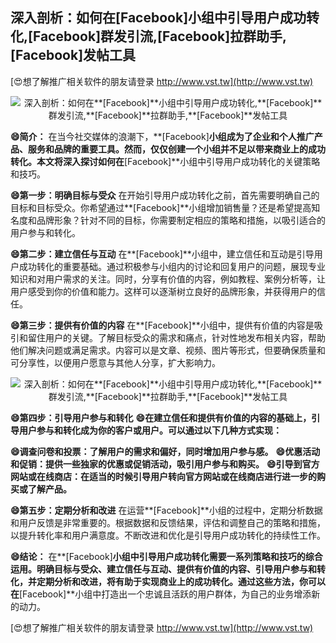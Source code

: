 ## **深入剖析：如何在**[Facebook]**小组中引导用户成功转化,**[Facebook]**群发引流,**[Facebook]**拉群助手,**[Facebook]**发帖工具**

[😍想了解推广相关软件的朋友请登录 http://www.vst.tw](http://www.vst.tw)

 <center><img src="https://vst.tw/MP4/tuiguang/png/3.png" alt="深入剖析：如何在**[Facebook]**小组中引导用户成功转化,**[Facebook]**群发引流,**[Facebook]**拉群助手,**[Facebook]**发帖工具"></center>

**😄简介：**
在当今社交媒体的浪潮下，**[Facebook]**小组成为了企业和个人推广产品、服务和品牌的重要工具。然而，仅仅创建一个小组并不足以带来商业上的成功转化。本文将深入探讨如何在**[Facebook]**小组中引导用户成功转化的关键策略和技巧。

**😄第一步：明确目标与受众**
在开始引导用户成功转化之前，首先需要明确自己的目标和目标受众。你希望通过**[Facebook]**小组增加销售量？还是希望提高知名度和品牌形象？针对不同的目标，你需要制定相应的策略和措施，以吸引适合的用户参与和转化。

**😄第二步：建立信任与互动**
在**[Facebook]**小组中，建立信任和互动是引导用户成功转化的重要基础。通过积极参与小组内的讨论和回复用户的问题，展现专业知识和对用户需求的关注。同时，分享有价值的内容，例如教程、案例分析等，让用户感受到你的价值和能力。这样可以逐渐树立良好的品牌形象，并获得用户的信任。

**😄第三步：提供有价值的内容**
在**[Facebook]**小组中，提供有价值的内容是吸引和留住用户的关键。了解目标受众的需求和痛点，针对性地发布相关内容，帮助他们解决问题或满足需求。内容可以是文章、视频、图片等形式，但要确保质量和可分享性，以便用户愿意与其他人分享，扩大影响力。

 <center><img src="https://vst.tw/MP4/tuiguang/png/1.png" alt="深入剖析：如何在**[Facebook]**小组中引导用户成功转化,**[Facebook]**群发引流,**[Facebook]**拉群助手,**[Facebook]**发帖工具"></center>

**😄第四步：引导用户参与和转化**
**😄在建立信任和提供有价值的内容的基础上，引导用户参与和转化成为你的客户或用户。可以通过以下几种方式实现：**

**😄调查问卷和投票：了解用户的需求和偏好，同时增加用户参与感。**
**😄优惠活动和促销：提供一些独家的优惠或促销活动，吸引用户参与和购买。**
**😄引导到官方网站或在线商店：在适当的时候引导用户转向官方网站或在线商店进行进一步的购买或了解产品。**

**😄第五步：定期分析和改进**
在运营**[Facebook]**小组的过程中，定期分析数据和用户反馈是非常重要的。根据数据和反馈结果，评估和调整自己的策略和措施，以提升转化率和用户满意度。不断改进和优化是引导用户成功转化的持续性工作。

**😄结论：**
在**[Facebook]**小组中引导用户成功转化需要一系列策略和技巧的综合运用。明确目标与受众、建立信任与互动、提供有价值的内容、引导用户参与和转化，并定期分析和改进，将有助于实现商业上的成功转化。通过这些方法，你可以在**[Facebook]**小组中打造出一个忠诚且活跃的用户群体，为自己的业务增添新的动力。

[😍想了解推广相关软件的朋友请登录 http://www.vst.tw](http://www.vst.tw)



